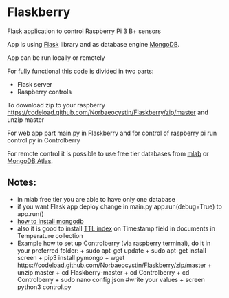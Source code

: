 # Flaskberry
Flask application to control Raspberry Pi 3 B+ sensors

App is using [Flask](http://flask.pocoo.org/) library and as database engine [MongoDB](https://www.mongodb.com/).

App can be run locally or remotely

For fully functional this code is divided in two parts: 
  * Flask server
  * Raspberry controls
  
 To download zip to your raspberry https://codeload.github.com/Norbaeocystin/Flaskberry/zip/master
 and unzip master
 
 For web app part main.py in Flaskberry and for control of raspberry pi run control.py in Controlberry
 
 For remote control it is possible to use free tier databases from [mlab](https://mlab.com/) or [MongoDB Atlas](https://www.mongodb.com/cloud/atlas).
 
 ## Notes:
   * in mlab free tier you are able to have only one database
   * if you want Flask app deploy change in main.py app.run(debug=True) to app.run()
   * [how to install mongodb](https://docs.mongodb.com/manual/installation/)
   * also it is good to install [TTL index](https://docs.mongodb.com/manual/core/index-ttl/) on Timestamp field in documents in Temperature collection
   * Example how to set up Controlberry (via raspberry terminal), do it in your preferred folder:
		   + sudo apt-get update
		   + sudo apt-get install screen
		   + pip3 install pymongo
		   + wget https://codeload.github.com/Norbaeocystin/Flaskberry/zip/master
		   + unzip master
		   + cd Flaskberry-master
		   + cd Controlberry
		   + cd Controlberry
		   + sudo nano config.json #write your values
		   + screen python3 control.py
		   
		   
